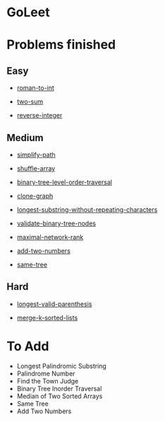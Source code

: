 GoLeet
======

Problems finished
=================

Easy
----

-	[roman-to-int](Easy/roman-to-int.md)

-	[two-sum](Easy/two-sum.md)

-	[reverse-integer](Easy/reverse-integer.md)

Medium
------

-	[simplify-path](Medium/simplify-path.md)

-	[shuffle-array](Medium/shuffle-array.md)

-	[binary-tree-level-order-traversal](Medium/binary-tree-level-order-traversal.md)

-	[clone-graph](Medium/clone-graph.md)

-	[longest-substring-without-repeating-characters](Medium/longest-substring-without-repeating-characters.md)

-	[validate-binary-tree-nodes](Medium/validate-binary-tree-nodes.md)

-	[maximal-network-rank](Medium/maximal-network-rank.md)

-	[add-two-numbers](Medium/add-two-numbers.md)

-	[same-tree](Medium/same-tree.md)

Hard
----

-	[longest-valid-parenthesis](Hard/longest-valid-parenthesis.md)

-	[merge-k-sorted-lists](Hard/merge-k-sorted-lists.md)

To Add
======

-	Longest Palindromic Substring
-	Palindrome Number
-	Find the Town Judge
-	Binary Tree Inorder Traversal
-	Median of Two Sorted Arrays
-	Same Tree
-	Add Two Numbers
